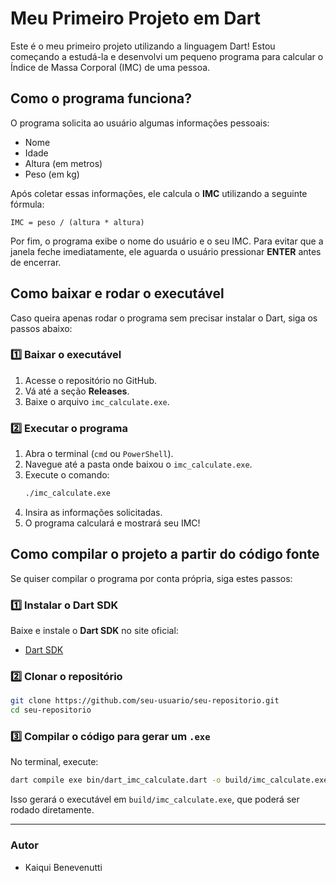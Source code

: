 # Meu Primeiro Projeto em Dart

Este é o meu primeiro projeto utilizando a linguagem Dart! Estou começando a estudá-la e desenvolvi um pequeno programa para calcular o Índice de Massa Corporal (IMC) de uma pessoa.

## Como o programa funciona?

O programa solicita ao usuário algumas informações pessoais:
- Nome
- Idade
- Altura (em metros)
- Peso (em kg)

Após coletar essas informações, ele calcula o **IMC** utilizando a seguinte fórmula:

```
IMC = peso / (altura * altura)
```

Por fim, o programa exibe o nome do usuário e o seu IMC. Para evitar que a janela feche imediatamente, ele aguarda o usuário pressionar **ENTER** antes de encerrar.

## Como baixar e rodar o executável

Caso queira apenas rodar o programa sem precisar instalar o Dart, siga os passos abaixo:

### 1️⃣ Baixar o executável

1. Acesse o repositório no GitHub.
2. Vá até a seção **Releases**.
3. Baixe o arquivo `imc_calculate.exe`.

### 2️⃣ Executar o programa

1. Abra o terminal (`cmd` ou `PowerShell`).
2. Navegue até a pasta onde baixou o `imc_calculate.exe`.
3. Execute o comando:
   ```sh
   ./imc_calculate.exe
   ```
4. Insira as informações solicitadas.
5. O programa calculará e mostrará seu IMC!

## Como compilar o projeto a partir do código fonte

Se quiser compilar o programa por conta própria, siga estes passos:

### 1️⃣ Instalar o Dart SDK

Baixe e instale o **Dart SDK** no site oficial:
- [Dart SDK](https://dart.dev/get-dart)

### 2️⃣ Clonar o repositório

```sh
git clone https://github.com/seu-usuario/seu-repositorio.git
cd seu-repositorio
```

### 3️⃣ Compilar o código para gerar um `.exe`

No terminal, execute:
```sh
dart compile exe bin/dart_imc_calculate.dart -o build/imc_calculate.exe
```

Isso gerará o executável em `build/imc_calculate.exe`, que poderá ser rodado diretamente.

---
### Autor

- Kaiqui Benevenutti

